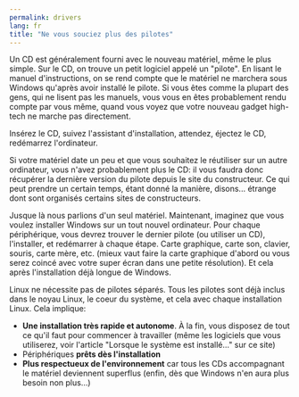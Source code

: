 ```yaml
---
permalink: drivers
lang: fr
title: "Ne vous souciez plus des pilotes"
---
```


Un CD est généralement fourni avec le nouveau matériel, même le plus simple. Sur le CD, on trouve 
un petit logiciel appelé un "pilote". En lisant le manuel d'instructions, on se rend compte que le 
matériel ne marchera sous Windows qu'après avoir installé le pilote. Si vous êtes comme la plupart des 
gens, qui ne lisent pas les manuels, vous vous en êtes probablement rendu compte par vous même, quand 
vous voyez que votre nouveau gadget high-tech ne marche pas directement.

Insérez le CD, suivez l'assistant d'installation, attendez, éjectez le CD, redémarrez
l'ordinateur.

Si votre matériel date un peu et que vous souhaitez le réutiliser sur un autre ordinateur, vous n'avez 
probablement plus le CD: il vous faudra donc récupérer la dernière version du pilote depuis le site du 
constructeur. Ce qui peut prendre un certain temps, étant donné la manière, disons... étrange dont sont 
organisés certains sites de constructeurs.

Jusque là nous parlions d'un seul matériel. Maintenant, imaginez que vous voulez installer Windows sur 
un tout nouvel ordinateur. Pour chaque périphérique, vous devrez trouver le dernier pilote (ou utiliser 
un CD), l'installer, et redémarrer à chaque étape. Carte graphique, carte son, clavier, souris, carte 
mère, etc. (mieux vaut faire la carte graphique d'abord ou vous serez coincé avec votre super écran dans 
une petite résolution). Et cela après l'installation déjà longue de Windows.

Linux ne nécessite pas de pilotes séparés. Tous les pilotes sont déjà inclus dans le noyau Linux, 
le coeur du système, et cela avec chaque installation Linux. Cela implique:

<ul>
<li><b>Une installation très rapide et autonome</b>. À la fin, vous disposez de tout ce qu'il faut pour commencer à travailler (même les logiciels que vous utiliserez, voir l'article "Lorsque le système est installé..." sur ce site)</li>
<li>Périphériques <b>prêts dès l'installation</b></li>
<li><b>Plus respectueux de l'environnement</b> car tous les CDs accompagnant le matériel deviennent superflus (enfin, dès que Windows n'en aura plus besoin non plus...)</li>
</ul>




